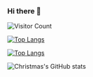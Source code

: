 ### Hi there 👋

<!--
**PanZK/PanZK** is a ✨ _special_ ✨ repository because its `README.md` (this file) appears on your GitHub profile.

Here are some ideas to get you started:

- 🔭 I’m currently working on ...
- 🌱 I’m currently learning ...
- 👯 I’m looking to collaborate on ...
- 🤔 I’m looking for help with ...
- 💬 Ask me about ...
- 📫 How to reach me: ...
- 😄 Pronouns: ...
- ⚡ Fun fact: ...
-->
![Visitor Count](https://profile-counter.glitch.me/Christmas/count.svg)

[![Top Langs](https://github-readme-stats.vercel.app/api/top-langs/?username=PanZK)](https://github.com/PanZK/github-readme-stats)

[![Top Langs](https://github-readme-stats.vercel.app/api/top-langs/?username=PanZK&layout=compact)](https://github.com/PanZK/github-readme-stats)

![Christmas's GitHub stats](https://github-readme-stats.vercel.app/api?username=PanZK&show_icons=true&theme=tokyonight)
